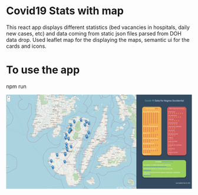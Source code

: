 # Covid19 Stats with map

This react app displays different statistics (bed vacancies in hospitals, daily new cases, etc) and data coming from static json files parsed from DOH data drop. Used leaflet map for the displaying the maps, semantic ui for the cards and icons.


# To use the app

npm run


![Alt text](page.PNG?raw=true "Optional Title")

